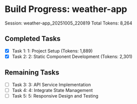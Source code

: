 # Build Progress: weather-app
Session: weather-app_20251005_220819
Total Tokens: 8,264

## Completed Tasks
- [x] Task 1: 1: Project Setup (Tokens: 1,889)
- [x] Task 2: 2: Static Component Development (Tokens: 2,301)

## Remaining Tasks
- [ ] Task 3: 3: API Service Implementation
- [ ] Task 4: 4: Integrate State Management
- [ ] Task 5: 5: Responsive Design and Testing
